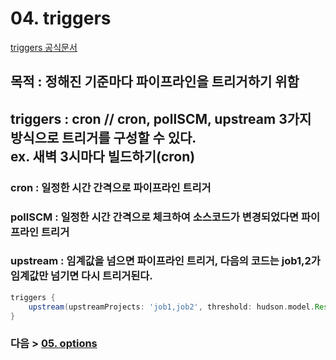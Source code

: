 # 04. triggers
[triggers 공식문서](https://www.jenkins.io/doc/book/pipeline/syntax/#triggers)
## 목적 : 정해진 기준마다 파이프라인을 트리거하기 위함
## triggers : cron // cron, pollSCM, upstream 3가지 방식으로 트리거를 구성할 수 있다.<br>ex. 새벽 3시마다 빌드하기(cron)
### cron : 일정한 시간 간격으로 파이프라인 트리거
### pollSCM : 일정한 시간 간격으로 체크하여 소스코드가 변경되었다면 파이프라인 트리거
### upstream : 임계값을 넘으면 파이프라인 트리거, 다음의 코드는 job1,2가 임계값만 넘기면 다시 트리거된다.
```groovy
triggers { 
    upstream(upstreamProjects: 'job1,job2', threshold: hudson.model.Result.SUCCESS) 
}
```

### 다음 > [05. options](05.%20options.md)
